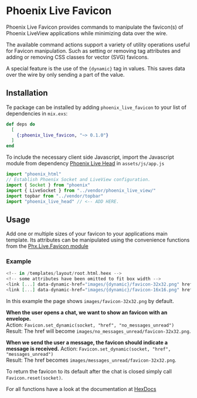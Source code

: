 # Phoenix Live Favicon

  Phoenix Live Favicon provides commands to manipulate the favicon(s) of
  Phoenix LiveView applications while minimizing data over the wire.

  The available command actions support a variety of utility operations useful for
  Favicon manipulation. Such as setting or removing tag attributes and
  adding or removing CSS classes for vector (SVG) favicons.

  A special feature is the use of the `{dynamic}` tag in values. This saves 
  data over the wire by only sending a part of the value.

## Installation

Te package can be installed by adding `phoenix_live_favicon` to your list of dependencies in `mix.exs`:

```elixir
def deps do
  [
    {:phoenix_live_favicon, "~> 0.1.0"}
  ]
end
```

To include the necessary client side Javascript, import the Javascript module 
from dependency [Phoenix Live Head](https://github.com/BartOtten/phoenix_live_head) in `assets/js/app.js`

```javascript
import "phoenix_html"
// Establish Phoenix Socket and LiveView configuration.
import { Socket } from "phoenix"
import { LiveSocket } from "../vendor/phoenix_live_view/"
import topbar from "../vendor/topbar"
import "phoenix_live_head" // <-- ADD HERE.
```

## Usage
Add one or multiple sizes of your favicon to your applications main template. Its
attributes can be manipulated using the convenience functions from the [Phx.Live.Favicon module](https://hexdocs.pm/phoenix_live_favicon/Phx.Live.Favicon.html)


### Example
```heex
<!-- in /templates/layout/root.html.heex -->
<!-- some attributes have been omitted to fit box width -->
<link [...] data-dynamic-href="images/{dynamic}/favicon-32x32.png" href={"images/favicon-32x32.png"}>
<link [...] data-dynamic-href="images/{dynamic}/favicon-16x16.png" href={"images/favicon-16x16.png"}>
```

In this example the page shows `images/favicon-32x32.png` by default.

**When the user opens a chat, we want to show an favicon with an envelope.**  
Action: `Favicon.set_dynamic(socket, "href", "no_messages_unread")`  
Result: The href will become `images/no_messages_unread/favicon-32x32.png`.  

**When we send the user a message, the favicon should indicate a message is received.**
Action: `Favicon.set_dynamic(socket, "href", "messages_unread")`  
Result: The href becomes `images/messages_unread/favicon-32x32.png`.  

To return the favicon to its default after the chat is closed simply call `Favicon.reset(socket)`.

For all functions have a look at the documentation at [HexDocs](https://hexdocs.pm/phoenix_live_favicon/)
